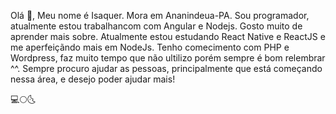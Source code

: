 
Olá 👋, Meu nome é Isaquer.
Mora em Ananindeua-PA.
Sou programador, atualmente estou trabalhancom com Angular e Nodejs.
Gosto muito de aprender mais sobre.
Atualmente estou estudando React Native e ReactJS e me aperfeiçãndo mais em NodeJs.
Tenho comecimento com PHP e Wordpress, faz muito tempo que não ultilizo porém sempre é bom relembrar ^^.
Sempre procuro ajudar as pessoas, principalmente que está começando nessa área, e desejo poder ajudar mais!


 💻🌕🌜
